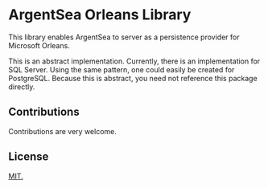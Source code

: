 ﻿# ArgentSea Orleans Library

This library enables ArgentSea to server as a persistence provider for Microsoft Orleans.

This is an abstract implementation. Currently, there is an implementation for SQL Server. Using the same pattern, one could easily be created for PostgreSQL. Because this is abstract, you need not reference this package directly.

## Contributions

Contributions are very welcome.

## License

[MIT.](https://opensource.org/licenses/MIT)


